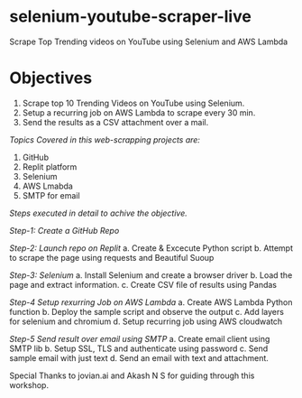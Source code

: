 # selenium-youtube-scraper-live
Scrape Top Trending videos on YouTube using Selenium and AWS Lambda 

# Objectives

1.  Scrape top 10 Trending Videos on YouTube using Selenium.
2.  Setup a recurring job on AWS Lambda to scrape every 30 min.
3.  Send the results as a CSV attachment over a mail.

*Topics Covered in this web-scrapping projects are:*
1. GitHub 
2. Replit platform 
3. Selenium
4. AWS Lmabda
5. SMTP for email 

*Steps executed in detail to achive the objective.*

*Step-1: Create a GitHub Repo* 

*Step-2: Launch repo on Replit*
  a. Create & Excecute Python script 
  b. Attempt to scrape the page using requests and Beautiful Suoup
  
*Step-3: Selenium*
  a. Install Selenium and create a browser driver
  b. Load the page and extract information.
  c. Create CSV file of results using Pandas
  
*Step-4 Setup rexurring Job on AWS Lambda*
  a. Create AWS Lambda Python function
  b. Deploy the sample script and observe the output
  c. Add layers for selenium and chromium
  d. Setup recurring job using AWS cloudwatch
  
*Step-5 Send result over email using SMTP*
  a. Create email client using SMTP lib
  b. Setup SSL, TLS and authenticate using password
  c. Send sample email with just text
  d. Send an email with text and attachment.
  
  
Special Thanks to jovian.ai and Akash N S for guiding through this workshop.

